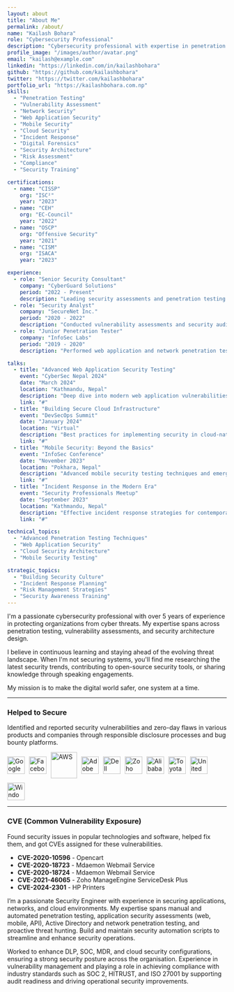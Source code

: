 ```yaml
---
layout: about
title: "About Me"
permalink: /about/
name: "Kailash Bohara"
role: "Cybersecurity Professional"
description: "Cybersecurity professional with expertise in penetration testing, vulnerability assessment, and security architecture. Passionate about protecting organizations from evolving cyber threats."
profile_image: "/images/author/avatar.png"
email: "kailash@example.com"
linkedin: "https://linkedin.com/in/kailashbohara"
github: "https://github.com/kailashbohara"
twitter: "https://twitter.com/kailashbohara"
portfolio_url: "https://kailashbohara.com.np"
skills:
  - "Penetration Testing"
  - "Vulnerability Assessment"
  - "Network Security"
  - "Web Application Security"
  - "Mobile Security"
  - "Cloud Security"
  - "Incident Response"
  - "Digital Forensics"
  - "Security Architecture"
  - "Risk Assessment"
  - "Compliance"
  - "Security Training"

certifications:
  - name: "CISSP"
    org: "ISC²"
    year: "2023"
  - name: "CEH"
    org: "EC-Council"
    year: "2022"
  - name: "OSCP"
    org: "Offensive Security"
    year: "2021"
  - name: "CISM"
    org: "ISACA"
    year: "2023"

experience:
  - role: "Senior Security Consultant"
    company: "CyberGuard Solutions"
    period: "2022 - Present"
    description: "Leading security assessments and penetration testing for enterprise clients across various industries."
  - role: "Security Analyst"
    company: "SecureNet Inc."
    period: "2020 - 2022"
    description: "Conducted vulnerability assessments and security audits for various organizations."
  - role: "Junior Penetration Tester"
    company: "InfoSec Labs"
    period: "2019 - 2020"
    description: "Performed web application and network penetration testing."

talks:
  - title: "Advanced Web Application Security Testing"
    event: "CyberSec Nepal 2024"
    date: "March 2024"
    location: "Kathmandu, Nepal"
    description: "Deep dive into modern web application vulnerabilities and testing methodologies."
    link: "#"
  - title: "Building Secure Cloud Infrastructure"
    event: "DevSecOps Summit"
    date: "January 2024"
    location: "Virtual"
    description: "Best practices for implementing security in cloud-native applications."
    link: "#"
  - title: "Mobile Security: Beyond the Basics"
    event: "InfoSec Conference"
    date: "November 2023"
    location: "Pokhara, Nepal"
    description: "Advanced mobile security testing techniques and emerging threats."
    link: "#"
  - title: "Incident Response in the Modern Era"
    event: "Security Professionals Meetup"
    date: "September 2023"
    location: "Kathmandu, Nepal"
    description: "Effective incident response strategies for contemporary cyber threats."
    link: "#"

technical_topics:
  - "Advanced Penetration Testing Techniques"
  - "Web Application Security"
  - "Cloud Security Architecture"
  - "Mobile Security Testing"

strategic_topics:
  - "Building Security Culture"
  - "Incident Response Planning"
  - "Risk Management Strategies"
  - "Security Awareness Training"
---
```


I'm a passionate cybersecurity professional with over 5 years of experience in protecting organizations from cyber threats. My expertise spans across penetration testing, vulnerability assessments, and security architecture design.

I believe in continuous learning and staying ahead of the evolving threat landscape. When I'm not securing systems, you'll find me researching the latest security trends, contributing to open-source security tools, or sharing knowledge through speaking engagements.

My mission is to make the digital world safer, one system at a time.

---

<section id="helped">
  <h3>Helped to Secure</h3>
  <p>Identified and reported security vulnerabilities and zero-day flaws in various products and companies through responsible disclosure processes and bug bounty platforms.</p>
  <div class="icon-container" style="display: flex; flex-wrap: wrap; gap: 10px; align-items: center;">
    <img class="icon" src="https://cdn.jsdelivr.net/gh/devicons/devicon@latest/icons/google/google-original.svg" alt="Google" width="40">
    <img class="icon" src="https://cdn.jsdelivr.net/gh/devicons/devicon@latest/icons/facebook/facebook-original.svg" alt="Facebook" width="40">
    <img class="icon" src="https://cdn.jsdelivr.net/gh/devicons/devicon@latest/icons/amazonwebservices/amazonwebservices-original-wordmark.svg" alt="AWS" width="60">
    <img class="icon" src="https://cdn.simpleicons.org/adobe" alt="Adobe" width="40">
    <img class="icon" src="https://cdn.simpleicons.org/dell" alt="Dell" width="40">
    <img class="icon" src="https://cdn.simpleicons.org/zoho" alt="Zoho" width="40">
    <img class="icon" src="https://cdn.simpleicons.org/alibabacloud" alt="Alibaba Cloud" width="40">
    <img class="icon" src="https://cdn.simpleicons.org/toyota" alt="Toyota" width="40">
    <img class="icon" src="https://cdn.simpleicons.org/unitednations" alt="United Nations" width="40">
    <img class="icon" src="https://cdn.jsdelivr.net/gh/devicons/devicon@latest/icons/windows11/windows11-original.svg" alt="Windows 11" width="40">
  </div>
</section>

---

<section id="cve">
  <h3>CVE (Common Vulnerability Exposure)</h3>
  <p>Found security issues in popular technologies and software, helped fix them, and got CVEs assigned for these vulnerabilities.</p>
  <ul>
    <li><strong>CVE-2020-10596</strong> - Opencart</li>
    <li><strong>CVE-2020-18723</strong> - Mdaemon Webmail Service</li>
    <li><strong>CVE-2020-18724</strong> - Mdaemon Webmail Service</li>
    <li><strong>CVE-2021-46065</strong> - Zoho ManageEngine ServiceDesk Plus</li>
    <li><strong>CVE-2024-2301</strong> - HP Printers</li>
  </ul>
</section>


I’m a passionate Security Engineer with experience in securing applications, networks, and cloud environments. My expertise spans manual and automated penetration testing, application security assessments (web, mobile, API), Active Directory and network penetration testing, and proactive threat hunting. Build and maintain security automation scripts to streamline and enhance security operations.

Worked to enhance DLP, SOC, MDR, and cloud security configurations, ensuring a strong security posture across the organisation. Experience in vulnerability management and playing a role in achieving compliance with industry standards such as SOC 2, HITRUST, and ISO 27001 by supporting audit readiness and driving operational security improvements.
